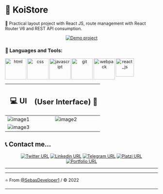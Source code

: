 # 🛒 KoiStore

🛒 Practical layout project with React JS, route management with React Router V6 and REST API consumption.

  <p align="center">
 <a href="https://sd-koistore.netlify.app">  <img alt="Demo project" src="https://img.shields.io/twitter/url?colorA=7209b7&colorB=480ca8&label=Demo project&logo=google-chrome&logoColor=white&style=for-the-badge&url=https%3A%2F%2Ftwitter.com%2FSebasDeveloper"></a>
  </p>

### 🔨 Languages and Tools:

 <div align="center">
<a href="https://developer.mozilla.org/es/docs/Web/HTML" target="_blank"> <img src="https://i.postimg.cc/mDdX2P3h/html.png" align="left" alt="html" title="html" height='70px'/> </a>

<a href="https://developer.mozilla.org/es/docs/Web/CSS" target="_blank"> <img src="https://i.postimg.cc/L5YT9N60/css.png" align="left" alt="css" title="css" height='70px'/> </a>

<a href="https://developer.mozilla.org/es/docs/Web/JavaScript" target="_blank"> <img src="https://i.postimg.cc/QCs9HRwH/javascript.png" align="left" alt="javascript" title="javascript" height='70px'/> </a>

<a href="https://git-scm.com/" target="_blank"> <img src="https://i.postimg.cc/0jS9Y1yG/git-scm.png" align="left" alt="git" title="git" height='70px'/> </a>

<a href="https://webpack.js.org/" target="_blank"> <img src="https://i.postimg.cc/50SDNGSn/webpack.png" align="left" alt="webpack" title="webpack" height='70px'/> </a>

<a href="https://es.reactjs.org/" target="_blank"> <img src="https://i.postimg.cc/3Jq3wQht/react-icon.png" align="left" alt="react_js" title="react_js" height='60px'/> </a>

</div>

</br>
</br>
</br>
</br>

<div align="center">

|                          <h2>💻 UI </h2>                           |                   <h2> (User Interface) 🚀</h2>                    |
| :----------------------------------------------------------------: | :----------------------------------------------------------------: |
| ![image1](https://firebasestorage.googleapis.com/v0/b/sd-website-f934d.appspot.com/o/projects%2FkoiStore%2Fimage1.webp?alt=media&token=66077524-6f98-4f50-a440-12bbe4bd8212 "image1") | ![image2](https://firebasestorage.googleapis.com/v0/b/sd-website-f934d.appspot.com/o/projects%2FkoiStore%2Fimage2.webp?alt=media&token=565ef76e-7fa0-4435-bbd8-04e5c460bb8c "image2") |
| ![image3](https://firebasestorage.googleapis.com/v0/b/sd-website-f934d.appspot.com/o/projects%2FkoiStore%2Fimage3.webp?alt=media&token=21520682-dd6f-4df2-bbbe-e9dcf11c6770 "image3") |

</div>

## 📞 Contact me...

  <p align="center">
 <a href="https://twitter.com/SebasDeveloper">  <img alt="Twitter URL" src="https://img.shields.io/twitter/url?color=00b4d8&label=twitter&logo=twitter&style=for-the-badge&url=https%3A%2F%2Ftwitter.com%2FSebasDeveloper"></a>
 <a  href="https://linkedin.com/in/sebas-developer">  <img alt="Linkedin URL" src="https://img.shields.io/twitter/url?color=0077b6&label=linkedin&logo=linkedin&style=for-the-badge&url=https%3A%2F%2Flinkedin.com%2Fin%2Fsebas-developer"></a>
  <a  href="https://t.me/JSPedroza">  <img alt="Telegram URL" src="https://img.shields.io/twitter/url?color=0096c7&label=telegram&logo=telegram&style=for-the-badge&url=https%3A%2F%2Flinkedin.com%2Fin%2Fsebas-developer"></a>
  <a  href="https://platzi.com/p/SebasDeveloper/">  <img alt="Platzi URL" src="https://img.shields.io/twitter/url?color=access&label=Platzi&logo=platzi&style=for-the-badge&url=https%3A%2F%2Flinkedin.com%2Fin%2Fsebas-developer"></a>
  <a  href="https://sebasdeveloper1.github.io/PortafolioSebastian.github.io/">  <img alt="Portfolio URL" src="https://img.shields.io/twitter/url?color=48cae4&label=Website&logo=google-chrome&logoColor=white&style=for-the-badge&url=https%3A%2F%2Flinkedin.com%2Fin%2Fsebas-developer"></a>
  </p>

---

---

⭐️ From [@SebasDeveloper1](https://github.com/SebasDeveloper1) / © 2022

---